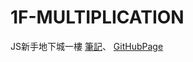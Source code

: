 # 1F-MULTIPLICATION
JS新手地下城一樓
[筆記](https://medium.com/@cc86418520/%E6%96%B0%E6%89%8B-js-%E5%9C%B0%E4%B8%8B%E5%9F%8E-1f-9x9-%E4%B9%98%E6%B3%95%E8%A1%A8-9b91e4450920)、
[GitHubPage](https://irenelee18.github.io/1F-MULTIPLICATION/)
